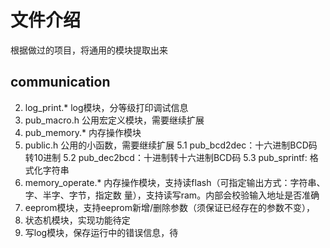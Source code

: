 # 文件介绍
根据做过的项目，将通用的模块提取出来
## communication


2. log_print.* log模块，分等级打印调试信息
3. pub_macro.h 公用宏定义模块，需要继续扩展
4. pub_memory.* 内存操作模块
5. public.h 公用的小函数，需要继续扩展
    5.1 pub_bcd2dec：十六进制BCD码转10进制
    5.2 pub_dec2bcd：十进制转十六进制BCD码
    5.3 pub_sprintf: 格式化字符串
6. memory_operate.* 内存操作模块，支持读flash（可指定输出方式：字符串、字、半字、字节，指定数   量），支持读写ram。内部会校验输入地址是否准确
7. eeprom模块，支持eeprom新增/删除参数（须保证已经存在的参数不变），
8. 状态机模块，实现功能待定
9. 写log模块，保存运行中的错误信息，待
